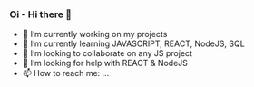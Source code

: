 ### Oi - Hi there 👋


- 🔭 I’m currently working on my projects
- 🌱 I’m currently learning JAVASCRIPT, REACT, NodeJS, SQL
- 👯 I’m looking to collaborate on any JS project
- 🤔 I’m looking for help with REACT & NodeJS
- 📫 How to reach me: ...


